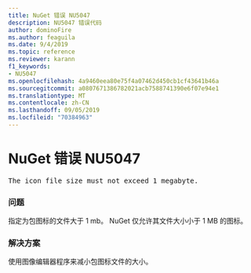 ```yaml
---
title: NuGet 错误 NU5047
description: NU5047 错误代码
author: dominoFire
ms.author: feaguila
ms.date: 9/4/2019
ms.topic: reference
ms.reviewer: karann
f1_keywords:
- NU5047
ms.openlocfilehash: 4a9460eea80e75f4a07462d450cb1cf43641b46a
ms.sourcegitcommit: a0807671386782021acb7588741390e6f07e94e1
ms.translationtype: MT
ms.contentlocale: zh-CN
ms.lasthandoff: 09/05/2019
ms.locfileid: "70384963"
---
```

# <a name="nuget-error-nu5047"></a>NuGet 错误 NU5047

<pre>The icon file size must not exceed 1 megabyte.</pre>


### <a name="issue"></a>问题 

指定为包图标的文件大于 1 mb。 NuGet 仅允许其文件大小小于 1 MB 的图标。


### <a name="solution"></a>解决方案

使用图像编辑器程序来减小包图标文件的大小。
